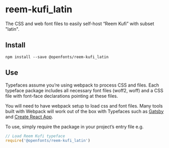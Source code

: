 
# reem-kufi_latin

The CSS and web font files to easily self-host “Reem Kufi” with subset "latin".

## Install

`npm install --save @openfonts/reem-kufi_latin`

## Use

Typefaces assume you’re using webpack to process CSS and files. Each typeface
package includes all necessary font files (woff2, woff) and a CSS file with
font-face declarations pointing at these files.

You will need to have webpack setup to load css and font files. Many tools built
with Webpack will work out of the box with Typefaces such as [Gatsby](https://github.com/gatsbyjs/gatsby)
and [Create React App](https://github.com/facebookincubator/create-react-app).

To use, simply require the package in your project’s entry file e.g.

```javascript
// Load Reem Kufi typeface
require('@openfonts/reem-kufi_latin')
```
